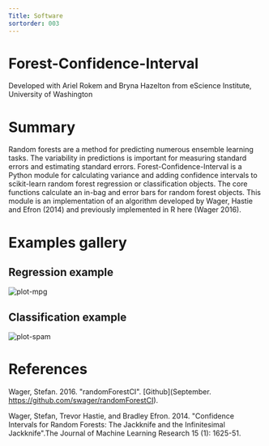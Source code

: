 ```yaml
---
Title: Software
sortorder: 003
---
```

# Forest-Confidence-Interval 
Developed with Ariel Rokem and  Bryna Hazelton from eScience Institute, University of Washington

# Summary
Random forests are a method for predicting numerous ensemble learning tasks. The variability in predictions is important for measuring standard errors and estimating standard errors. Forest-Confidence-Interval is a Python module for calculating variance and adding confidence intervals to scikit-learn random forest regression or classification objects. The core functions calculate an in-bag and error bars for random forest objects. This module is an implementation of an algorithm developed by Wager, Hastie and Efron (2014) and previously implemented in R here (Wager 2016).

# Examples gallery
## Regression example
![plot-mpg](../../images/plot_mpg.png)

## Classification example
![plot-spam](../../images/plot_spam.png)


# References

Wager, Stefan. 2016. "randomForestCI". [Github](September. https://github.com/swager/randomForestCI).

Wager, Stefan, Trevor Hastie, and Bradley Efron. 2014. "Confidence Intervals for Random Forests: The Jackknife and the Infinitesimal Jackknife".The Journal of Machine Learning Research 15 (1): 1625-51.
